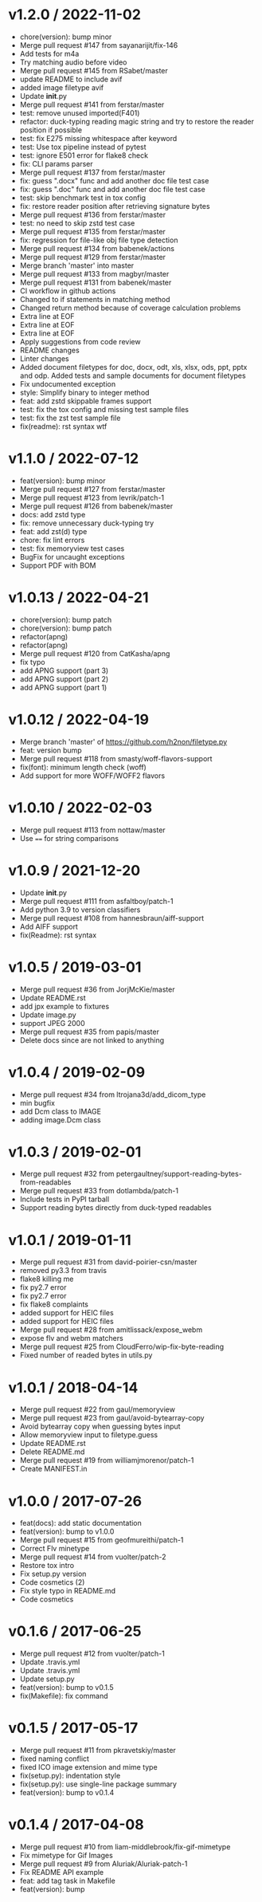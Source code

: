 
v1.2.0 / 2022-11-02
===================

  * chore(version): bump minor
  * Merge pull request #147 from sayanarijit/fix-146
  * Add tests for m4a
  * Try matching audio before video
  * Merge pull request #145 from RSabet/master
  * update README to include avif
  * added image filetype avif
  * Update __init__.py
  * Merge pull request #141 from ferstar/master
  * test: remove unused imported(F401)
  * refactor: duck-typing reading magic string and try to restore the reader position if possible
  * test: fix E275 missing whitespace after keyword
  * test: Use tox pipeline instead of pytest
  * test: ignore E501 error for flake8 check
  * fix: CLI params parser
  * Merge pull request #137 from ferstar/master
  * fix: guess ".docx" func and add another doc file test case
  * fix: guess ".doc" func and add another doc file test case
  * test: skip benchmark test in tox config
  * fix: restore reader position after retrieving signature bytes
  * Merge pull request #136 from ferstar/master
  * test: no need to skip zstd test case
  * Merge pull request #135 from ferstar/master
  * fix: regression for file-like obj file type detection
  * Merge pull request #134 from babenek/actions
  * Merge pull request #129 from ferstar/master
  * Merge branch 'master' into master
  * Merge pull request #133 from magbyr/master
  * Merge pull request #131 from babenek/master
  * CI workflow in github actions
  * Changed to if statements in matching method
  * Changed return method because of coverage calculation problems
  * Extra line at EOF
  * Extra line at EOF
  * Extra line at EOF
  * Apply suggestions from code review
  * README changes
  * Linter changes
  * Added document filetypes for doc, docx, odt, xls, xlsx, ods, ppt, pptx and odp. Added tests and sample documents for document filetypes
  * Fix undocumented exception
  * style: Simplify binary to integer method
  * feat: add zstd skippable frames support
  * test: fix the tox config and missing test sample files
  * test: fix the zst test sample file
  * fix(readme): rst syntax wtf

v1.1.0 / 2022-07-12
===================

  * feat(version): bump minor
  * Merge pull request #127 from ferstar/master
  * Merge pull request #123 from levrik/patch-1
  * Merge pull request #126 from babenek/master
  * docs: add zstd type
  * fix: remove unnecessary duck-typing try
  * feat: add zst(d) type
  * chore: fix lint errors
  * test: fix memoryview test cases
  * BugFix for uncaught exceptions
  * Support PDF with BOM

v1.0.13 / 2022-04-21
====================

  * chore(version): bump patch
  * chore(version): bump patch
  * refactor(apng)
  * refactor(apng)
  * Merge pull request #120 from CatKasha/apng
  * fix typo
  * add APNG support (part 3)
  *  add APNG support (part 2)
  * add APNG support (part 1)

v1.0.12 / 2022-04-19
====================

  * Merge branch 'master' of https://github.com/h2non/filetype.py
  * feat: version bump
  * Merge pull request #118 from smasty/woff-flavors-support
  * fix(font): minimum length check (woff)
  * Add support for more WOFF/WOFF2 flavors

v1.0.10 / 2022-02-03
====================

  * Merge pull request #113 from nottaw/master
  * Use `==` for string comparisons

v1.0.9 / 2021-12-20
===================

  * Update __init__.py
  * Merge pull request #111 from asfaltboy/patch-1
  * Add python 3.9 to version classifiers
  * Merge pull request #108 from hannesbraun/aiff-support
  * Add AIFF support
  * fix(Readme): rst syntax

v1.0.5 / 2019-03-01
===================

  * Merge pull request #36 from JorjMcKie/master
  * Update README.rst
  * add jpx example to fixtures
  * Update image.py
  * support JPEG 2000
  * Merge pull request #35 from papis/master
  * Delete docs since are not linked to anything

v1.0.4 / 2019-02-09
===================

  * Merge pull request #34 from ltrojana3d/add_dicom_type
  * min bugfix
  * add Dcm class to IMAGE
  * adding image.Dcm class

v1.0.3 / 2019-02-01
===================

  * Merge pull request #32 from petergaultney/support-reading-bytes-from-readables
  * Merge pull request #33 from dotlambda/patch-1
  * Include tests in PyPI tarball
  * Support reading bytes directly from duck-typed readables

v1.0.1 / 2019-01-11
===================

  * Merge pull request #31 from david-poirier-csn/master
  * removed py3.3 from travis
  * flake8 killing me
  * fix py2.7 error
  * fix py2.7 error
  * fix flake8 complaints
  * added support for HEIC files
  * added support for HEIC files
  * Merge pull request #28 from amitlissack/expose_webm
  * expose flv and webm matchers
  * Merge pull request #25 from CloudFerro/wip-fix-byte-reading
  * Fixed number of readed bytes in utils.py

v1.0.1 / 2018-04-14
===================

  * Merge pull request #22 from gaul/memoryview
  * Merge pull request #23 from gaul/avoid-bytearray-copy
  * Avoid bytearray copy when guessing bytes input
  * Allow memoryview input to filetype.guess
  * Update README.rst
  * Delete README.md
  * Merge pull request #19 from williamjmorenor/patch-1
  * Create MANIFEST.in

v1.0.0 / 2017-07-26
===================

  * feat(docs): add static documentation
  * feat(version): bump to v1.0.0
  * Merge pull request #15 from geofmureithi/patch-1
  * Correct Flv minetype
  * Merge pull request #14 from vuolter/patch-2
  * Restore tox intro
  * Fix setup.py version
  * Code cosmetics (2)
  * Fix style typo in README.md
  * Code cosmetics

v0.1.6 / 2017-06-25
===================

  * Merge pull request #12 from vuolter/patch-1
  * Update .travis.yml
  * Update .travis.yml
  * Update setup.py
  * feat(version): bump to v0.1.5
  * fix(Makefile): fix command

v0.1.5 / 2017-05-17
===================

  * Merge pull request #11 from pkravetskiy/master
  * fixed naming conflict
  * fixed ICO image extension and mime type
  * fix(setup.py): indentation style
  * fix(setup.py): use single-line package summary
  * feat(version): bump to v0.1.4

v0.1.4 / 2017-04-08
===================

  * Merge pull request #10 from liam-middlebrook/fix-gif-mimetype
  * Fix mimetype for Gif Images
  * Merge pull request #9 from Aluriak/Aluriak-patch-1
  * Fix README API example
  * feat: add tag task in Makefile
  * feat(version): bump
